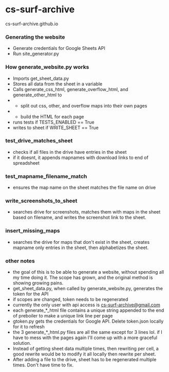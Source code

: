 # cs-surf-archive
cs-surf-archive.github.io

### Generating the website
- Generate credentials for Google Sheets API
- Run site_generator.py

### How generate_website.py works
- Imports get_sheet_data.py
- Stores all data from the sheet in a variable
- Calls generate_css_html, generate_overflow_html, and generate_other_html to
- - split out css, other, and overflow maps into their own pages
- - build the HTML for each page
- runs tests if TESTS_ENABLED == True
- writes to sheet if WRITE_SHEET == True

### test_drive_matches_sheet
- checks if all files in the drive have entries in the sheet
- if it doesnt, it appends mapnames with download links to end of spreadsheet
  
### test_mapname_filename_match
- ensures the map name on the sheet matches the file name on drive

### write_screenshots_to_sheet
- searches drive for screenshots, matches them with maps in the sheet based on filename, and writes the screenshot link to the sheet.

### insert_missing_maps
- searches the drive for maps that don't exist in the sheet, creates mapname only entries in the sheet, then alphabetizes the sheet.
  
### other notes
- the goal of this is to be able to generate a website, without spending all my time doing it.  The scope has grown, and the original method is showing growing pains.
- get_sheet_data.py, when called by generate_website.py, generates the token for the API
- if scopes are changed, token needs to be regenerated
- currently the only user with api access is cs-surf-archive@gmail.com
- each generate_*_html file contains a unique string appended to the end of preboiler to make a unique link line per page
- gtoken.py gets the credentials for Google API.  Delete token.json locally for it to refresh
- the 3 generate_*_html.py files are all the same except for 3 lines lol.  if I have to mess with the pages again I'll come up with a more graceful solution.
- Instead of getting sheet data multiple times, then rewriting per cell, a good rewrite would be to modify it all locally then rewrite per sheet.
- After adding a file to the drive, sheet has to be regenerated multiple times.  Don't have time to fix.